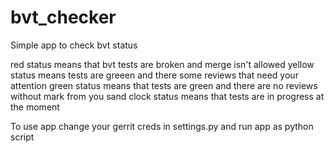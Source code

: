 # bvt_checker
Simple app to check bvt status

red status means that bvt tests are broken and merge isn't allowed
yellow status means tests are greeen and there some reviews that need your attention
green status means that tests are green and there are no reviews without mark from you
sand clock status means that tests are in progress at the moment

To use app change your gerrit creds in settings.py and run app as python script
